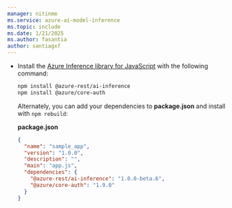 ```yaml
---
manager: nitinme
ms.service: azure-ai-model-inference
ms.topic: include
ms.date: 1/21/2025
ms.author: fasantia
author: santiagxf
---
```


* Install the [Azure Inference library for JavaScript](https://aka.ms/azsdk/azure-ai-inference/javascript/reference) with the following command:

  ```bash
  npm install @azure-rest/ai-inference
  npm install @azure/core-auth
  ```

  Alternately, you can add your dependencies to **package.json** and install with `npm rebuild`:

  __package.json__

  ```json
  {
    "name": "sample_app",
    "version": "1.0.0",
    "description": "",
    "main": "app.js",
    "dependencies": {
      "@azure-rest/ai-inference": "1.0.0-beta.6",
      "@azure/core-auth": "1.9.0"
    }
  }
  ```    
